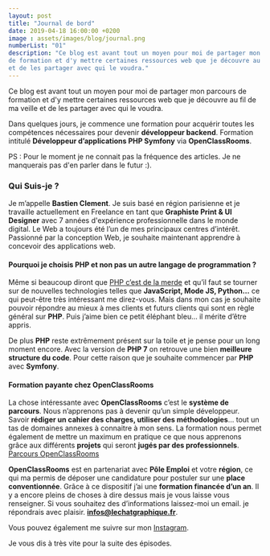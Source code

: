 ```yaml
---
layout: post
title: "Journal de bord"
date: 2019-04-18 16:00:00 +0200
image : assets/images/blog/journal.png
numberList: "01"
description: "Ce blog est avant tout un moyen pour moi de partager mon parcours 
de formation et d'y mettre certaines ressources web que je découvre au fil de ma veille
et de les partager avec qui le voudra."
---
```


Ce blog est avant tout un moyen pour moi de partager mon parcours de formation et d'y mettre certaines ressources web que je découvre au fil de ma veille et de les partager avec qui le voudra. 

Dans quelques jours, je commence une formation pour acquérir toutes les compétences nécessaires pour devenir **développeur backend**. Formation intitulé **Développeur d’applications PHP Symfony** via **OpenClassRooms**. 

PS : Pour le moment je ne connait pas la fréquence des articles. Je ne manquerais pas d'en parler dans le futur :).

### Qui Suis-je ?
Je m’appelle **Bastien Clement**. Je suis basé en région parisienne et je travaille actuellement en Freelance en tant que **Graphiste Print & UI Designer** avec 7 années d'expérience professionnelle dans le monde digital. Le Web a toujours été l’un de mes principaux centres d’intérêt. Passionné par la conception Web, je souhaite maintenant apprendre à concevoir des applications web.


#### Pourquoi je choisis PHP et non pas un autre langage de programmation ?
Même si beaucoup diront que [PHP c’est de la merde](https://www.youtube.com/watch?v=US9JCsnAVTU) et qu’il faut se tourner sur de nouvelles technologies telles que **JavaScript, Mode JS, Python…** ce qui peut-être très intéressant me direz-vous. Mais dans mon cas je souhaite pouvoir répondre au mieux à mes clients et futurs clients qui sont en règle général sur **PHP**. Puis j’aime bien ce petit éléphant bleu… il mérite d’être appris.

De plus **PHP** reste extrêmement présent sur la toile et je pense pour un long moment encore. Avec la version de **PHP 7** on retrouve une bien **meilleure structure du code**. Pour cette raison que je souhaite commencer par **PHP** avec **Symfony**. 

#### Formation payante chez OpenClassRooms
La chose intéressante avec **OpenClassRooms** c’est le **système de parcours**. Nous n’apprenons pas à devenir qu’un simple développeur. Savoir **rédiger un cahier des charges, utiliser des méthodologies**… tout un tas de domaines annexes à connaitre à mon sens. La formation nous permet également de mettre un maximum en pratique ce que nous apprenons grâce aux différents **projets** qui seront **jugés par des professionnels**. [Parcours OpenClassRooms](https://openclassrooms.com/fr/paths/59-developpeur-dapplication-php-symfony)

**OpenClassRooms** est en partenariat avec **Pôle Emploi** et votre **région**, ce qui ma permis de déposer une candidature pour postuler sur une **place conventionnée**. Grâce à ce dispositif j’ai une **formation financée d’un an**. Il y a encore pleins de choses à dire dessus mais je vous laisse vous renseigner. Si vous souhaitez des d’informations laissez-moi un email. je répondrais avec plaisir. **infos@lechatgraphique.fr**.

Vous pouvez également me suivre sur mon [Instagram](https://www.instagram.com/bc_lechatgraphique/).

Je vous dis à très vite pour la suite des épisodes.